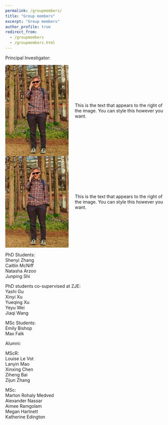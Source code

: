```yaml
---
permalink: /groupmembers/
title: "Group members"
excerpt: "Group members"
author_profile: true
redirect_from: 
  - /groupmembers
  - /groupmembers.html
---
```


Principal Investigator:  

<div style="display: flex; align-items: center;">
  <img src="/images/RY_profile.jpeg" alt="Description" style="width: 200px; height: auto; margin-right: 20px;">
  <p>
    This is the text that appears to the right of the image. You can style this however you want.
  </p>
</div>

<div style="display: flex; align-items: center;">

<img src="/images/RY_profile.jpeg" alt="Description" style="width: 200px; margin-right: 20px;" />

This is the text that appears to the right of the image. You can style this however you want.

</div>


PhD Students:   
Shenyi Zhang  
Caitlin McNiff  
Natasha Arzoo  
Junping Shi  

PhD students co-supervised at ZJE:  
Yashi Gu  
Xinyi Xu  
Yueqing Xu  
Yeyu Wei  
Jiaqi Wang  

MSc Students:  
Emily Bishop  
Max Falk  

Alumni:  

MScR:  
Louise Le Vot  
Lanyin Mao  
Xinxing Chen  
Ziheng Bai  
Zijun Zhang  

MSc:  
Marton Rohaly Medved  
Alexander Nassar  
Aimee Ramgolam  
Megan Hartnett  
Katherine Edington  
